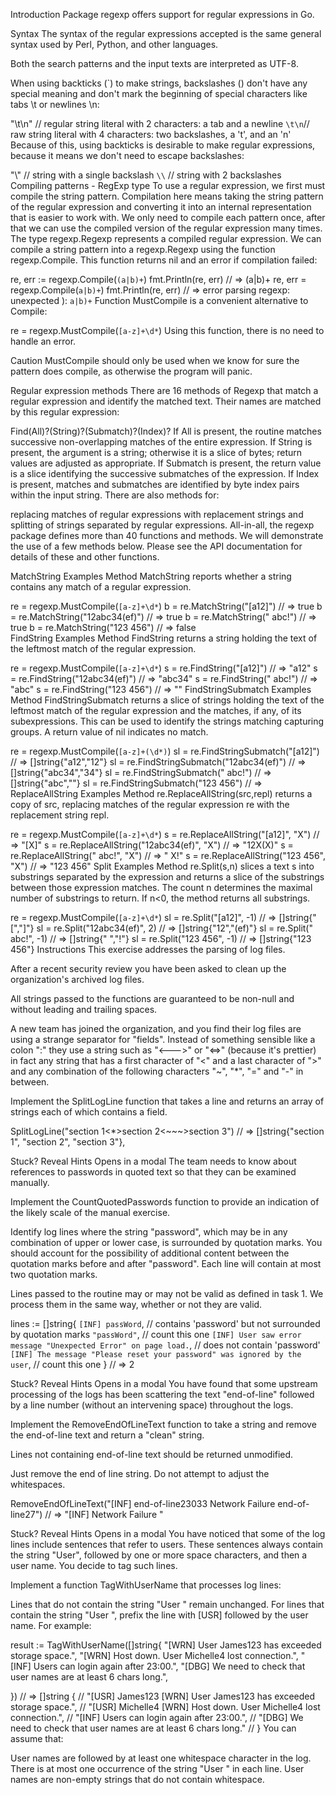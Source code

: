 Introduction
Package regexp offers support for regular expressions in Go.

Syntax
The syntax of the regular expressions accepted is the same general syntax used by Perl, Python, and other languages.

Both the search patterns and the input texts are interpreted as UTF-8.

When using backticks (`) to make strings, backslashes (\) don't have any special meaning and don't mark the beginning of special characters like tabs \t or newlines \n:

"\t\n" // regular string literal with 2 characters: a tab and a newline
`\t\n`// raw string literal with 4 characters: two backslashes, a 't', and an 'n'
Because of this, using backticks is desirable to make regular expressions, because it means we don't need to escape backslashes:

"\\" // string with a single backslash
`\\` // string with 2 backslashes
Compiling patterns - RegExp type
To use a regular expression, we first must compile the string pattern. Compilation here means taking the string pattern of the regular expression and converting it into an internal representation that is easier to work with. We only need to compile each pattern once, after that we can use the compiled version of the regular expression many times. The type regexp.Regexp represents a compiled regular expression. We can compile a string pattern into a regexp.Regexp using the function regexp.Compile. This function returns nil and an error if compilation failed:

re, err := regexp.Compile(`(a|b)+`)
fmt.Println(re, err) // => (a|b)+ <nil>
re, err = regexp.Compile(`a|b)+`)
fmt.Println(re, err) // => <nil> error parsing regexp: unexpected ): `a|b)+`
Function MustCompile is a convenient alternative to Compile:

re = regexp.MustCompile(`[a-z]+\d*`)
Using this function, there is no need to handle an error.

Caution
MustCompile should only be used when we know for sure the pattern does compile, as otherwise the program will panic.

Regular expression methods
There are 16 methods of Regexp that match a regular expression and identify the matched text. Their names are matched by this regular expression:

Find(All)?(String)?(Submatch)?(Index)?
If All is present, the routine matches successive non-overlapping matches of the entire expression.
If String is present, the argument is a string; otherwise it is a slice of bytes; return values are adjusted as appropriate.
If Submatch is present, the return value is a slice identifying the successive submatches of the expression.
If Index is present, matches and submatches are identified by byte index pairs within the input string.
There are also methods for:

replacing matches of regular expressions with replacement strings and
splitting of strings separated by regular expressions.
All-in-all, the regexp package defines more than 40 functions and methods. We will demonstrate the use of a few methods below. Please see the API documentation for details of these and other functions.

MatchString Examples
Method MatchString reports whether a string contains any match of a regular expression.

re = regexp.MustCompile(`[a-z]+\d*`)
b = re.MatchString("[a12]")       // => true
b = re.MatchString("12abc34(ef)") // => true
b = re.MatchString(" abc!")       // => true
b = re.MatchString("123 456")     // => false    
FindString Examples
Method FindString returns a string holding the text of the leftmost match of the regular expression.

re = regexp.MustCompile(`[a-z]+\d*`)
s = re.FindString("[a12]")       // => "a12"
s = re.FindString("12abc34(ef)") // => "abc34"
s = re.FindString(" abc!")       // => "abc"
s = re.FindString("123 456")     // => ""
FindStringSubmatch Examples
Method FindStringSubmatch returns a slice of strings holding the text of the leftmost match of the regular expression and the matches, if any, of its subexpressions. This can be used to identify the strings matching capturing groups. A return value of nil indicates no match.

re = regexp.MustCompile(`[a-z]+(\d*)`)
sl = re.FindStringSubmatch("[a12]")       // => []string{"a12","12"}
sl = re.FindStringSubmatch("12abc34(ef)") // => []string{"abc34","34"}
sl = re.FindStringSubmatch(" abc!")       // => []string{"abc",""}
sl = re.FindStringSubmatch("123 456")     // => <nil>
ReplaceAllString Examples
Method re.ReplaceAllString(src,repl) returns a copy of src, replacing matches of the regular expression re with the replacement string repl.

re = regexp.MustCompile(`[a-z]+\d*`)
s = re.ReplaceAllString("[a12]", "X")       // => "[X]"
s = re.ReplaceAllString("12abc34(ef)", "X") // => "12X(X)"
s = re.ReplaceAllString(" abc!", "X")       // => " X!"
s = re.ReplaceAllString("123 456", "X")     // => "123 456"
Split Examples
Method re.Split(s,n) slices a text s into substrings separated by the expression and returns a slice of the substrings between those expression matches. The count n determines the maximal number of substrings to return. If n<0, the method returns all substrings.

re = regexp.MustCompile(`[a-z]+\d*`)
sl = re.Split("[a12]", -1)      // => []string{"[","]"}
sl = re.Split("12abc34(ef)", 2) // => []string{"12","(ef)"}
sl = re.Split(" abc!", -1)      // => []string{" ","!"}
sl = re.Split("123 456", -1)    // => []string{"123 456"}
Instructions
This exercise addresses the parsing of log files.

After a recent security review you have been asked to clean up the organization's archived log files.

All strings passed to the functions are guaranteed to be non-null and without leading and trailing spaces.

A new team has joined the organization, and you find their log files are using a strange separator for "fields". Instead of something sensible like a colon ":" they use a string such as "<--->" or "<=>" (because it's prettier) in fact any string that has a first character of "<" and a last character of ">" and any combination of the following characters "~", "*", "=" and "-" in between.

Implement the SplitLogLine function that takes a line and returns an array of strings each of which contains a field.

SplitLogLine("section 1<*>section 2<~~~>section 3")
// => []string{"section 1", "section 2", "section 3"},

Stuck? Reveal Hints
Opens in a modal
The team needs to know about references to passwords in quoted text so that they can be examined manually.

Implement the CountQuotedPasswords function to provide an indication of the likely scale of the manual exercise.

Identify log lines where the string "password", which may be in any combination of upper or lower case, is surrounded by quotation marks. You should account for the possibility of additional content between the quotation marks before and after "password". Each line will contain at most two quotation marks.

Lines passed to the routine may or may not be valid as defined in task 1. We process them in the same way, whether or not they are valid.

lines := []string{
    `[INF] passWord`, // contains 'password' but not surrounded by quotation marks
    `"passWord"`,  // count this one
    `[INF] User saw error message "Unexpected Error" on page load.`, // does not contain 'password'
    `[INF] The message "Please reset your password" was ignored by the user`, // count this one 
}
// => 2

Stuck? Reveal Hints
Opens in a modal
You have found that some upstream processing of the logs has been scattering the text "end-of-line" followed by a line number (without an intervening space) throughout the logs.

Implement the RemoveEndOfLineText function to take a string and remove the end-of-line text and return a "clean" string.

Lines not containing end-of-line text should be returned unmodified.

Just remove the end of line string. Do not attempt to adjust the whitespaces.

RemoveEndOfLineText("[INF] end-of-line23033 Network Failure end-of-line27")
// => "[INF]  Network Failure "

Stuck? Reveal Hints
Opens in a modal
You have noticed that some of the log lines include sentences that refer to users. These sentences always contain the string "User", followed by one or more space characters, and then a user name. You decide to tag such lines.

Implement a function TagWithUserName that processes log lines:

Lines that do not contain the string "User " remain unchanged.
For lines that contain the string "User ", prefix the line with [USR] followed by the user name.
For example:

result := TagWithUserName([]string{
    "[WRN] User James123 has exceeded storage space.",
	"[WRN] Host down. User   Michelle4 lost connection.",
	"[INF] Users can login again after 23:00.",
	"[DBG] We need to check that user names are at least 6 chars long.",
     
}) 
// => []string {
//  "[USR] James123 [WRN] User James123 has exceeded storage space.",
//  "[USR] Michelle4 [WRN] Host down. User   Michelle4 lost connection.",
//  "[INF] Users can login again after 23:00.",
//  "[DBG] We need to check that user names are at least 6 chars long."
// }
You can assume that:

User names are followed by at least one whitespace character in the log.
There is at most one occurrence of the string "User " in each line.
User names are non-empty strings that do not contain whitespace.